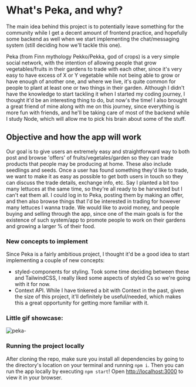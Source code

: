 # What's Peka, and why?

The main idea behind this project is to potentially leave something for the community while I get a decent amount of frontend practice, and hopefully some backend as well when we start implementing the chat/messaging system (still deciding how we'll tackle this one).

Peka (from Finn mythology Pekko/Pekka, god of crops) is a very simple social network, with the intention of allowing people that grow vegetables/fruits in their gardens to trade with each other, since it's very easy to have excess of X or Y vegetable while not being able to grow or have enough of another one, and where we live, it's quite common for people to plant at least one or two things in their garden.
Although I didn't have the knowledge to start tackling it when I started my coding journey, I thought it'd be an interesting thing to do, but now's the time! I also brought a great friend of mine along with me on this journey, since everything is more fun with friends, and he'll be taking care of most of the backend while I study Node, which will allow me to pick his brain about some of the stuff.

## Objective and how the app will work

Our goal is to give users an extremely easy and straightforward way to both post and browse 'offers' of fruits/vegetales/garden so they can trade products that people may be producing at home. These also include seedlings and seeds. Once a user has found something they'd like to trade, we want to make it as easy as possible to get both users in touch so they can discuss the trade details, exchange info, etc.
Say I planted a bit too many lettuces at the same time, so they're all ready to be harvested but I can't eat them all. I could log in to Peka, posting them by making an offer, and then also browse things that I'd be interested in trading for however many lettuces I wanna trade. We would like to avoid money, and people buying and selling through the app, since one of the main goals is for the existence of such system/app to promote people to work on their gardens and growing a larger % of their food.

### New concepts to implement

Since Peka is a fairly ambitious project, I thought it'd be a good idea to start implementing a couple of new concepts:

- styled-components for styling. Took some time deciding between these and TailwindCSS, I really liked some aspects of styled Cs so we're going with it for now.
- Context API. While I have tinkered a bit with Context in the past, given the size of this project, it'll definitely be useful/needed, which makes this a great opportunity for getting more familiar with it.

### Little gif showcase:

![peka-](https://user-images.githubusercontent.com/73081185/204346793-6f4328e1-3482-4669-b38d-ec27977bde1c.gif)

### Running the project locally

After cloning the repo, make sure you install all dependencies by going to the directory's location on your terminal and running `npm i`. Then you can run the app locally by executing `npm start`!
Open [http://localhost:3000](http://localhost:3000) to view it in your browser.
